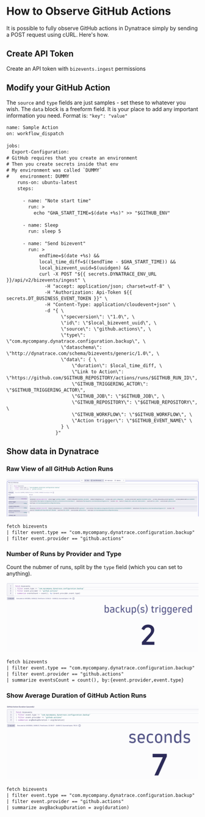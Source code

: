 # How to Observe GitHub Actions

It is possible to fully observe GitHub actions in Dynatrace simply by sending a POST request using cURL. Here's how.

## Create API Token
Create an API token with `bizevents.ingest` permissions

## Modify your GitHub Action

The `source` and `type` fields are just samples - set these to whatever you wish.
The `data` block is a freeform field. It is your place to add any important information you need. Format is: `"key": "value"`
```
name: Sample Action
on: workflow_dispatch

jobs:
  Export-Configuration:
# GitHub requires that you create an environment
# Then you create secrets inside that env
# My environment was called `DUMMY`
#    environment: DUMMY
    runs-on: ubuntu-latest
    steps:

      - name: "Note start time"
        run: >
          echo "GHA_START_TIME=$(date +%s)" >> "$GITHUB_ENV"

      - name: Sleep
        run: sleep 5

      - name: "Send bizevent"
        run: >
            endTime=$(date +%s) &&
            local_time_diff=$(($endTime - $GHA_START_TIME)) &&
            local_bizevent_uuid=$(uuidgen) &&
            curl -X POST "${{ secrets.DYNATRACE_ENV_URL }}/api/v2/bizevents/ingest" \
              -H "accept: application/json; charset=utf-8" \
              -H "Authorization: Api-Token ${{ secrets.DT_BUSINESS_EVENT_TOKEN }}" \
              -H "Content-Type: application/cloudevent+json" \
              -d "{ \
                    \"specversion\": \"1.0\", \
                    \"id\": \"$local_bizevent_uuid\", \
                    \"source\": \"github.actions\", \
                    \"type\": \"com.mycompany.dynatrace.configuration.backup\", \
                    \"dataschema\": \"http://dynatrace.com/schema/bizevents/generic/1.0\", \
                    \"data\": { \
                        \"duration\": $local_time_diff, \
                        \"Link to Action\": \"https://github.com/$GITHUB_REPOSITORY/actions/runs/$GITHUB_RUN_ID\",
                        \"GITHUB_TRIGGERING_ACTOR\": \"$GITHUB_TRIGGERING_ACTOR\",
                        \"GITHUB_JOB\": \"$GITHUB_JOB\", \
                        \"GITHUB_REPOSITORY\": \"$GITHUB_REPOSITORY\", \
                        \"GITHUB_WORKFLOW\": \"$GITHUB_WORKFLOW\", \
                        \"Action trigger\": \"$GITHUB_EVENT_NAME\" \
                    } \
                  }"
```

## Show data in Dynatrace

### Raw View of all GitHub Action Runs

![show all bizevents](images/all-events.png)

```
fetch bizevents
| filter event.type == "com.mycompany.dynatrace.configuration.backup"
| filter event.provider == "github.actions"
```

### Number of Runs by Provider and Type
Count the nubmer of runs, split by the `type` field (which you can set to anything).

![github action executions split by provider and type](images/split-provider-type.png)

```
fetch bizevents
| filter event.type == "com.mycompany.dynatrace.configuration.backup"
| filter event.provider == "github.actions"
| summarize eventsCount = count(), by:{event.provider,event.type}
```

### Show Average Duration of GitHub Action Runs

![github action duration](images/avg-duration.png)

```
fetch bizevents
| filter event.type == "com.mycompany.dynatrace.configuration.backup"
| filter event.provider == "github.actions"
| summarize avgBackupDuration = avg(duration)
```
